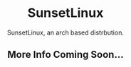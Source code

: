 <h1 align="center">SunsetLinux</h1>

<p align="center">SunsetLinux, an arch based distrbution.</p>

<h2 align="center">More Info Coming Soon...</h2>